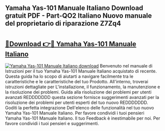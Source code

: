 ## Yamaha Yas-101 Manuale Italiano Download gratuit PDF - Part-QO2 Italiano Nuovo manuale del proprietario di riparazione Z7Zq4

# <h2><a href="http://dfd8kpf.blite.top/?on=Yamaha+Yas-101+Manuale+Italiano">🔗Download 👉🔴 Yamaha Yas-101 Manuale Italiano</a></h2>

[![Yamaha Yas-101 Manuale Italiano download](https://i.imgur.com/lujVjoI.png)](http://dfd8kpf.blite.top/?on=Yamaha+Yas-101+Manuale+Italiano)
Benvenuto nel manuale di Istruzioni per il tuo Yamaha Yas-101 Manuale Italiano acquistato di recente. Questa guida ha lo scopo di aiutarti a navigare facilmente tra le caratteristiche e le caratteristiche del tuo Prodotto. All'interno, troverai istruzioni dettagliate per L'installazione, il funzionamento, la manutenzione e la risoluzione dei problemi. Guida alla risoluzione dei problemi per utenti avanzati REDDDDDDD questa sezione fornisce suggerimenti avanzati per la risoluzione dei problemi per utenti esperti del tuo nuovo REDDDDDDD. Goditi la perfetta integrazione Dell'elenco delle funzionalità nel tuo nuovo Yamaha Yas-101 Manuale Italiano. Per favore condividi i tuoi pensieri Yamaha Yas-101 Manuale Italiano. Il tuo Feedback è inestimabile per noi. Per favore condividi i tuoi pensieri e suggerimenti.
